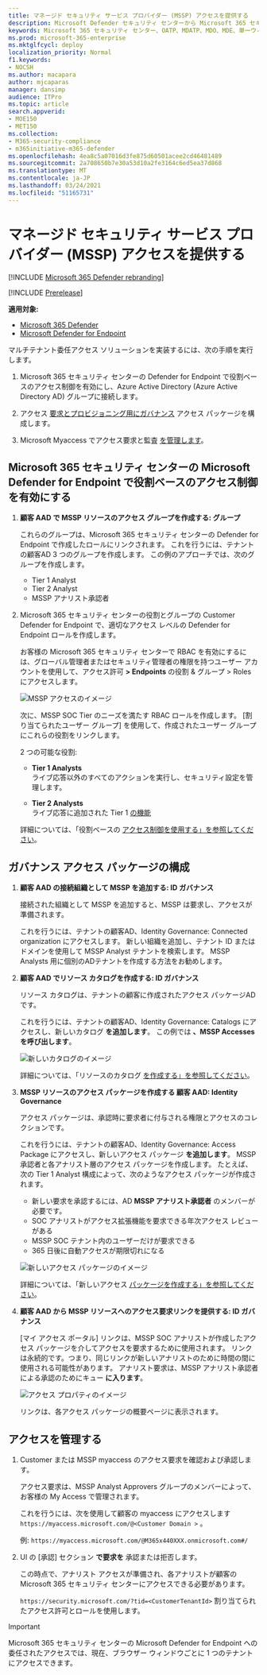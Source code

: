```yaml
---
title: マネージド セキュリティ サービス プロバイダー (MSSP) アクセスを提供する
description: Microsoft Defender セキュリティ センターから Microsoft 365 セキュリティ センターへの変更点について説明します。
keywords: Microsoft 365 セキュリティ センター、OATP、MDATP、MDO、MDE、単一ウィンドウ のガラス、コンバージド ポータル、セキュリティ ポータル、Defender セキュリティ ポータルの使用を開始する
ms.prod: microsoft-365-enterprise
ms.mktglfcycl: deploy
localization_priority: Normal
f1.keywords:
- NOCSH
ms.author: macapara
author: mjcaparas
manager: dansimp
audience: ITPro
ms.topic: article
search.appverid:
- MOE150
- MET150
ms.collection:
- M365-security-compliance
- m365initiative-m365-defender
ms.openlocfilehash: 4ea8c5a07016d3fe875d60501acee2cd46481489
ms.sourcegitcommit: 2a708650b7e30a53d10a2fe3164c6ed5ea37d868
ms.translationtype: MT
ms.contentlocale: ja-JP
ms.lasthandoff: 03/24/2021
ms.locfileid: "51165731"
---
```

# <a name="provide-managed-security-service-provider-mssp-access"></a>マネージド セキュリティ サービス プロバイダー (MSSP) アクセスを提供する 

[!INCLUDE [Microsoft 365 Defender rebranding](../includes/microsoft-defender.md)]

[!INCLUDE [Prerelease](../includes/prerelease.md)]

**適用対象:**

- [Microsoft 365 Defender](microsoft-365-defender.md)
- [Microsoft Defender for Endpoint](https://go.microsoft.com/fwlink/p/?linkid=2154037)

マルチテナント委任アクセス ソリューションを実装するには、次の手順を実行します。

1. Microsoft [](/windows/security/threat-protection/microsoft-defender-atp/rbac) 365 セキュリティ センターの Defender for Endpoint で役割ベースのアクセス制御を有効にし、Azure Active Directory (Azure Active Directory AD) グループに接続します。

2. アクセス [要求とプロビジョニング用にガバナンス](/azure/active-directory/governance/identity-governance-overview) アクセス パッケージを構成します。

3. Microsoft Myaccess でアクセス要求と監査 [を管理します](/azure/active-directory/governance/entitlement-management-request-approve)。

## <a name="enable-role-based-access-controls-in-microsoft-defender-for-endpoint-in-microsoft-365-security-center"></a>Microsoft 365 セキュリティ センターの Microsoft Defender for Endpoint で役割ベースのアクセス制御を有効にする

1. **顧客 AAD で MSSP リソースのアクセス グループを作成する: グループ**

    これらのグループは、Microsoft 365 セキュリティ センターの Defender for Endpoint で作成したロールにリンクされます。 これを行うには、テナントの顧客AD 3 つのグループを作成します。 この例のアプローチでは、次のグループを作成します。

    - Tier 1 Analyst 
    - Tier 2 Analyst 
    - MSSP アナリスト承認者  


2. Microsoft 365 セキュリティ センターの役割とグループの Customer Defender for Endpoint で、適切なアクセス レベルの Defender for Endpoint ロールを作成します。

    お客様の Microsoft 365 セキュリティ センターで RBAC を有効にするには、グローバル管理者またはセキュリティ管理者の権限を持つユーザー アカウントを使用して、アクセス許可 **> Endpoints** の役割 & グループ > Roles にアクセスします。

    ![MSSP アクセスのイメージ](../../media/mssp-access.png)

    次に、MSSP SOC Tier のニーズを満たす RBAC ロールを作成します。 [割り当てられたユーザー グループ] を使用して、作成されたユーザー グループにこれらの役割をリンクします。

    2 つの可能な役割:

    - **Tier 1 Analysts** <br>
      ライブ応答以外のすべてのアクションを実行し、セキュリティ設定を管理します。

    - **Tier 2 Analysts** <br>
      ライブ応答に追加された Tier 1 [の機能](/windows/security/threat-protection/microsoft-defender-atp/live-response)

    詳細については、「役割ベースの [アクセス制御を使用する」を参照してください](/windows/security/threat-protection/microsoft-defender-atp/rbac)。



## <a name="configure-governance-access-packages"></a>ガバナンス アクセス パッケージの構成

1.  **顧客 AAD の接続組織として MSSP を追加する: ID ガバナンス**
    
    接続された組織として MSSP を追加すると、MSSP は要求し、アクセスが準備されます。 

    これを行うには、テナントの顧客AD、Identity Governance: Connected organization にアクセスします。 新しい組織を追加し、テナント ID またはドメインを使用して MSSP Analyst テナントを検索します。 MSSP Analysts 用に個別のADテナントを作成する方法をお勧めします。

2. **顧客 AAD でリソース カタログを作成する: ID ガバナンス**

    リソース カタログは、テナントの顧客に作成されたアクセス パッケージADです。

    これを行うには、テナントの顧客AD、Identity Governance: Catalogs にアクセスし、新しいカタログ **を追加します**。 この例では **、MSSP Accesses を呼び出します**。 

    ![新しいカタログのイメージ](../../media/goverance-catalog.png)

    詳細については、「リソースのカタログ [を作成する」を参照してください](/azure/active-directory/governance/entitlement-management-catalog-create)。


3. **MSSP リソースのアクセス パッケージを作成する 顧客 AAD: Identity Governance**

    アクセス パッケージは、承認時に要求者に付与される権限とアクセスのコレクションです。 

    これを行うには、テナントの顧客AD、Identity Governance: Access Package にアクセスし、新しいアクセス パッケージ **を追加します**。 MSSP 承認者と各アナリスト層のアクセス パッケージを作成します。 たとえば、次の Tier 1 Analyst 構成によって、次のようなアクセス パッケージが作成されます。

    - 新しい要求を承認するには、AD **MSSP アナリスト承認者** のメンバーが必要です。
    - SOC アナリストがアクセス拡張機能を要求できる年次アクセス レビューがある
    - MSSP SOC テナント内のユーザーだけが要求できる
    - 365 日後に自動アクセスが期限切れになる

    ![新しいアクセス パッケージのイメージ](../../media/new-access-package.png)

    詳細については、「新しいアクセス [パッケージを作成する」を参照してください](/azure/active-directory/governance/entitlement-management-access-package-create)。


4. **顧客 AAD から MSSP リソースへのアクセス要求リンクを提供する: ID ガバナンス**

    [マイ アクセス ポータル] リンクは、MSSP SOC アナリストが作成したアクセス パッケージを介してアクセスを要求するために使用されます。 リンクは永続的です。つまり、同じリンクが新しいアナリストのために時間の間に使用される可能性があります。 アナリスト要求は、MSSP アナリスト承認者による承認のためにキュー **に入ります**。


    ![アクセス プロパティのイメージ](../../media/access-properties.png)

    リンクは、各アクセス パッケージの概要ページに表示されます。

## <a name="manage-access"></a>アクセスを管理する 

1. Customer または MSSP myaccess のアクセス要求を確認および承認します。

    アクセス要求は、MSSP Analyst Approvers グループのメンバーによって、お客様の My Access で管理されます。

    これを行うには、次を使用して顧客の myaccess にアクセスします  `https://myaccess.microsoft.com/@<Customer Domain >` 。 

    例:  `https://myaccess.microsoft.com/@M365x440XXX.onmicrosoft.com#/`   
2. UI の [承認] セクション **で要求を** 承認または拒否します。

     この時点で、アナリスト アクセスが準備され、各アナリストが顧客の Microsoft 365 セキュリティ センターにアクセスできる必要があります。 

    `https://security.microsoft.com/?tid=<CustomerTenantId>` 割り当てられたアクセス許可とロールを使用します。

> [!IMPORTANT]
> Microsoft 365 セキュリティ センターの Microsoft Defender for Endpoint への委任されたアクセスでは、現在、ブラウザー ウィンドウごとに 1 つのテナントにアクセスできます。
